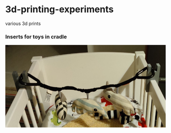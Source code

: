 # 3d-printing-experiments
various 3d prints

### Inserts for toys in cradle
![cradle](img/cradle_with_toys.jpg?raw=true "cradle")
